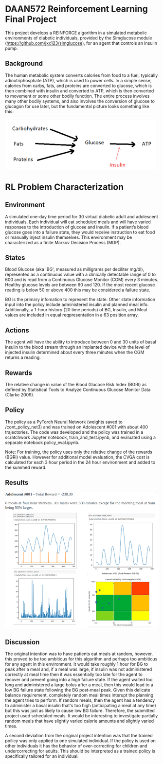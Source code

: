 # DAAN572 Reinforcement Learning Final Project

This project develops a REINFORCE algorithm in a simulated metabolic environments of diabetic individuals, provided by the Simglucose module (https://github.com/jxx123/simglucose), for an agent that controls an insulin pump. 


## Background
The human metabolic system converts calories from food to a fuel, typically adinotriphosphate (ATP), which is used to power cells. In a simple sense, calories from carbs, fats, and proteins are converted to glucose, which is then combined with insulin and converted to ATP, which is then converted to movement or some other bodily function. The entire process involves many other bodily systems, and also involves the conversion of glucose to glucagon for use later, but the fundamental picture looks something like this:

![alt text](images/insulin_atp_graphic.png)



# RL Problem Characterization

## Environment 
A simulated one-day time period for 30 virtual diabetic adult and adolescent individuals. Each individual will eat scheduled meals and will have varied responses to the introduction of glucose and insulin. If a patient’s blood glucose goes into a failure state, they would receive instruction to eat food or manually inject insulin themselves. This environment may be characterized as a finite Markov Decision Process (MDP).

## States
Blood Glucose (aka 'BG', measured as milligrams per deciliter mg/dl), represented as a continuous value with a clinically detectable range of 0 to 600 and is read from a Continuous Glucose Monitor (CGM) every 3 minutes. Healthy glucose levels are between 60 and 120. If the most recent glucose reading is below 50 or above 400 this may be considered a failure state. 

BG is the primary infomation to represent the state. Other state information input into the policy include administered insulin and planned meal info. Additionally, a 1-hour history (20 time periods) of BG, Insulin, and Meal values are included in equal reqpresentation in a 63 position array.

## Actions
The agent will have the ability to introduce between 0 and 30 units of basal insulin to the blood stream through an implanted device with the level of injected insulin determined about every three minutes when the CGM returns a reading.

## Rewards
The relative change in value of the Blood Glucose Risk Index (BGRI) as defined by Statistical Tools to Analyze Continuous Glucose Monitor Data (Clarke 2009). 

## Policy
The policy as a PyTorch Neural Network (weights saved to /cont_policy_net3) and was trained on Adolescent #001 with about 400 trajectories. The code was developed and the policy was trained in a scratchwork Jupyter notebook, train_and_test.ipynb, and evaluated using a separate notebook policy_eval.ipynb.

Note: For training, the policy uses only the relative change of the rewards (BGRI) value. However for additional model evaluation, the CVGA cost is calculated for each 3 hour period in the 24 hour environment and added to the summed reward.

## Results
![alt text](images/results_adolescent001.png)

## Discussion
The original intention was to have patients eat meals at random, however, this proved to be too ambitious for this algorithm and perhaps too ambitious for any agent in this environment. It would take roughly 1 hour for BG to peak after a meal and, if a meal was large, if insulin was not administered correctly at meal time then it was essentially too late for the agent to recover and prevent going into a high failure state. If the agent waited too long and administered a large bolus after a meal, then this would lead to a low BG failure state following the BG post-meal peak. Given this delicate balance requirement, completely random meal times interupt the planning the agent tries to perform. If random meals, then the agent has a tendency to administer a basal insulin that's too high (anticipating a meal at any time) but this was just as likely to cause low BG failure. Therefore, the submitted project used scheduled meals. It would be interesting to investigate partially random meals that have slightly varied calorie amounts and slightly varied times.

A second deviation from the original project intention was that the trained poilicy was only applied to one simulated individual. If the policy is used on other individuals it has the behavior of over-correcting for children and undercorrecting for adults. This should be interpreted as a trained policy is specifically tailored for an individual.
